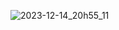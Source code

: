 ![2023-12-14_20h55_11](https://github.com/Mlhozgr/Login-Test-Scenarios-for-https---practicetestautomation.com-/assets/28535918/a5e5f9b5-d05a-493f-b81f-c69bdea61c9b)

